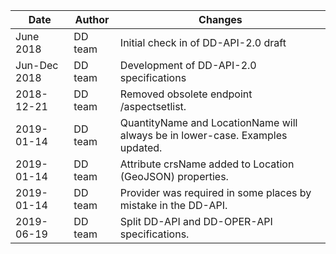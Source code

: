 
| Date | Author | Changes |
| --- | --- | --- |
| June 2018 | DD team | Initial check in of DD-API-2.0 draft |
| Jun-Dec 2018 | DD team | Development of DD-API-2.0 specifications |
| 2018-12-21 | DD team | Removed obsolete endpoint /aspectsetlist. |
| 2019-01-14 | DD team | QuantityName and LocationName will always be in lower-case. Examples updated. |
| 2019-01-14 | DD team | Attribute crsName added to Location (GeoJSON) properties. |
| 2019-01-14 | DD team | Provider was required in some places by mistake in the DD-API. |
| 2019-06-19 | DD team | Split DD-API and DD-OPER-API specifications.   |
